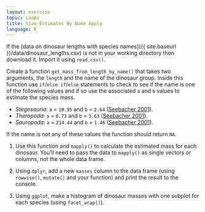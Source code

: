 ```yaml
---
layout: exercise
topic: Loops
title: Size Estimates By Name Apply
language: R
---
```


If the [data on dinosaur lengths with species names]({{ site.baseurl }}/data/dinosaur_lengths.csv) is not in your working directory then download it. Import it using `read.csv()`.

Create a function `get_mass_from_length_by_name()` that takes two arguments,
the `length` and the name of the dinosaur group. Inside this function use
`if`/`else if`/`else` statements to check to see if the name is one of the
following values and if so use the associated `a` and `b` values to estimate the species mass.

* *Stegosauria*:  `a` = `10.95` and `b` = `2.64` ([Seebacher 2001](http://www.jstor.org/stable/4524171)).
* *Theropoda*:  `a` = `0.73` and `b` = `3.63` ([Seebacher 2001](http://www.jstor.org/stable/4524171)).
* *Sauropoda*:  `a` = `214.44` and `b` = `1.46` ([Seebacher 2001](http://www.jstor.org/stable/4524171)).

If the name is not any of these values the function should return `NA`.

1. Use this function and `mapply()` to calculate the estimated mass for each dinosaur. You'll need to pass the data to `mapply()` as single vectors or columns, not the whole data frame.

2. Using `dplyr`, add a new `masses` column to the data frame (using `rowwise()`, `mutate()` and your function) and print the result to the console.

3. Using `ggplot`, make a histogram of dinosaur masses with one subplot for each species (using `facet_wrap()`).
